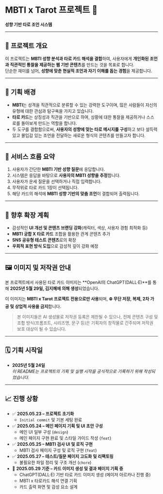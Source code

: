 # MBTI x Tarot 프로젝트 🔮

**성향 기반 타로 조언 시스템**

---

## 📌 프로젝트 개요

이 프로젝트는 **MBTI 성향 분석과 타로 카드 해석을 결합**하여, 사용자에게 **개인화된 조언과 직관적인 통찰을 제공하는 웹 기반 콘텐츠**를 만드는 것을 목표로 합니다.  
단순한 재미를 넘어, **성향에 맞춘 현실적 조언과 자기 이해를 돕는 경험**을 제공합니다.

---

## 🧠 기획 배경

- **MBTI**는 성격을 직관적으로 분류할 수 있는 강력한 도구이며, 많은 사람들이 자신의 유형에 대한 관심과 탐구욕을 가지고 있습니다.
- **타로 카드**는 상징성과 직관을 기반으로 하여, 상황에 대한 통찰을 제공하거나 스스로를 돌아보게 만드는 역할을 합니다.
- 두 도구를 결합함으로써, **사용자의 성향에 맞는 타로 메시지를 구성**하고 보다 설득력 있고 몰입감 있는 조언을 전달하는 새로운 형식의 콘텐츠를 만들고자 합니다.

---

## 🔮 서비스 흐름 요약

1. 사용자가 간단한 **MBTI 기반 성향 질문**에 응답합니다.
2. 시스템은 응답을 바탕으로 **사용자의 MBTI 성향을 추정**합니다.
3. 사용자가 운세 질문을 선택하거나 직접 입력합니다.
4. 무작위로 타로 카드 1장이 선택됩니다.
5. 해당 카드의 해석에 **MBTI 성향 기반의 맞춤 조언**이 결합되어 출력됩니다.

---

## 🔧 향후 확장 계획

- 감성적인 **UI 개선 및 콘텐츠 브랜딩 강화**(캐릭터, 색상, 사용자 경험 최적화 등)
- **MBTI 궁합 X 타로 카드** 조합을 활용한 관계 콘텐츠 추가
- **SNS 공유형 테스트 콘텐츠**로의 확장
- **우회적 표현 방식 도입**으로 감성적 깊이 강화 예정

---

## 🖼️ 이미지 및 저작권 안내

본 프로젝트에서 사용된 타로 카드 이미지는 **OpenAI의 ChatGPT(DALL·E)**를 통해 **2025년 5월 29일, 김지혜에 의해 생성**되었습니다.

이 이미지는 **MBTI x Tarot 프로젝트 전용으로만 사용**되며, ⛔ **무단 저장, 복제, 2차 가공 및 상업적 사용을 금지**합니다.

> 본 이미지들은 AI 생성물로 저작권 등록은 제한될 수 있으나, 전체 콘텐츠 구성 및 조합 방식(프롬프트, 시리즈명, 문구 등)은 기획자의 창작물로 간주되며 저작권 보호 대상이 될 수 있습니다.

---

## 🗓️ 기획 시작일

- **2025년 5월 24일**  
  _이 README는 프로젝트의 기획 및 실행 시작을 공식적으로 기록하기 위해 작성되었습니다._

---

## 📈 진행 상황

- ✅ **2025.05.23 – 프로젝트 초기화**
  - `Initial commit` 및 기본 세팅 완료
- ✅ **2025.05.24 – 메인 페이지 기획 및 UI 초안 구성**
  - 메인 UI 일부 구성 (`design`)
  - 메인 페이지 구현 완료 및 스타일 가이드 작성 (`feat`)
- ✅ **2025.05.25 – MBTI 검사 UI 및 로직 구현**
  - MBTI 검사 페이지 구성 및 로직 구현 (`feat`)
- ✅ **2025.05.27 – 테스트/질문 페이지 고도화 및 리팩토링**
  - 불필요한 파일 정리 및 구조 개선 (`chore`)
- 🔄 **2025.05.29 기준 – 카드 이미지 생성 및 결과 페이지 기획 중**
  - ChatGPT(DALL·E) 기반 타로 카드 이미지 생성 (메이저 아르카나 진행 중)
  - MBTI x 타로카드 해석 연결 기획
  - 카드 출력 화면 및 감성 요소 설계
